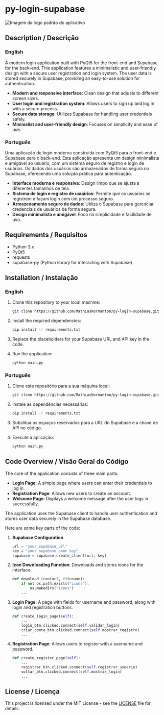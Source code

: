 
# py-login-supabase 
![Imagem da logo padrão do aplicativo](https://cdn-icons-png.flaticon.com/128/15708/15708987.png)


## Description / Descrição

### English
A modern login application built with PyQt5 for the front-end and Supabase for the back-end. This application features a minimalistic and user-friendly design with a secure user registration and login system. The user data is stored securely in Supabase, providing an easy-to-use solution for authentication.

- **Modern and responsive interface**: Clean design that adjusts to different screen sizes.
- **User login and registration system**: Allows users to sign up and log in with a secure process.
- **Secure data storage**: Utilizes Supabase for handling user credentials safely.
- **Minimalist and user-friendly design**: Focuses on simplicity and ease of use.

### Português
Uma aplicação de login moderna construída com PyQt5 para o front-end e Supabase para o back-end. Esta aplicação apresenta um design minimalista e amigável ao usuário, com um sistema seguro de registro e login de usuários. Os dados dos usuários são armazenados de forma segura no Supabase, oferecendo uma solução prática para autenticação.

- **Interface moderna e responsiva**: Design limpo que se ajusta a diferentes tamanhos de tela.
- **Sistema de login e registro de usuários**: Permite que os usuários se registrem e façam login com um processo seguro.
- **Armazenamento seguro de dados**: Utiliza o Supabase para gerenciar credenciais de usuários de forma segura.
- **Design minimalista e amigável**: Foco na simplicidade e facilidade de uso.

## Requirements / Requisitos

- Python 3.x
- PyQt5
- requests
- supabase-py (Python library for interacting with Supabase)

## Installation / Instalação

### English
1. Clone this repository to your local machine:
   ```bash
   git clone https://github.com/MathiasNormanton/py-login-supabase.git
   ```

2. Install the required dependencies:
   ```bash
   pip install -r requirements.txt
   ```

3. Replace the placeholders for your Supabase URL and API key in the code.

4. Run the application:
   ```bash
   python main.py
   ```

### Português
1. Clone este repositório para a sua máquina local:
   ```bash
   git clone https://github.com/MathiasNormanton/py-login-supabase.git
   ```

2. Instale as dependências necessárias:
   ```bash
   pip install -r requirements.txt
   ```

3. Substitua os espaços reservados para a URL do Supabase e a chave de API no código.

4. Execute a aplicação:
   ```bash
   python main.py
   ```

## Code Overview / Visão Geral do Código

The core of the application consists of three main parts:
- **Login Page**: A simple page where users can enter their credentials to log in.
- **Registration Page**: Allows new users to create an account.
- **Welcome Page**: Displays a welcome message after the user logs in successfully.

The application uses the Supabase client to handle user authentication and stores user data securely in the Supabase database.

Here are some key parts of the code:

1. **Supabase Configuration**:
   ```python
   url = "your_supabase_url"
   key = "your_supabase_anon_key"
   supabase = supabase.create_client(url, key)
   ```

2. **Icon Downloading Function**:
   Downloads and stores icons for the interface.
   ```python
   def download_icon(url, filename):
       if not os.path.exists("icons"):
           os.makedirs("icons")
       ...
   ```

3. **Login Page**:
   A page with fields for username and password, along with login and registration buttons.
   ```python
   def create_login_page(self):
       ...
       login_btn.clicked.connect(self.validar_login)
       criar_conta_btn.clicked.connect(self.mostrar_registro)
       ...
   ```

4. **Registration Page**:
   Allows users to register with a username and password.
   ```python
   def create_register_page(self):
       ...
       registrar_btn.clicked.connect(self.registrar_usuario)
       voltar_btn.clicked.connect(self.mostrar_login)
       ...
   ```

## License / Licença

This project is licensed under the MIT License - see the [LICENSE](LICENSE) file for details.
